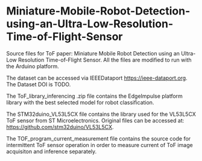 # Miniature-Mobile-Robot-Detection-using-an-Ultra-Low-Resolution-Time-of-Flight-Sensor

Source files for ToF paper: Miniature Mobile Robot Detection using an Ultra-Low Resolution Time-of-Flight Sensor. All the files are modified to run with the Arduino platform.

The dataset can be accessed via IEEEDataport https://ieee-dataport.org. The Dataset DOI is TODO.

The ToF_library_inferencing .zip file contains the EdgeImpulse platform library with the best selected model for robot classification.

The STM32duino_VL53L5CX file contains the library used for the VL53L5CX ToF sensor from ST Microelectronics. Original files can be accessed at: https://github.com/stm32duino/VL53L5CX.

The TOF_program_current_measurement file contains the source code for intermittent ToF sensor operation in order to measure current of ToF image acquisiton and inference separately.
